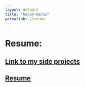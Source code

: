 ```yaml
---
layout: default 
title: "happy-mario"
permalink: /resume
---
```

# Resume:
<h2><a href="https://happy-mario.github.io/side" target="_blank">Link to my side projects </a></h2>

<h2><u><a href="https://happy-mario.github.io/Email_bot" target="_blank">Resume</a></u></h2>
